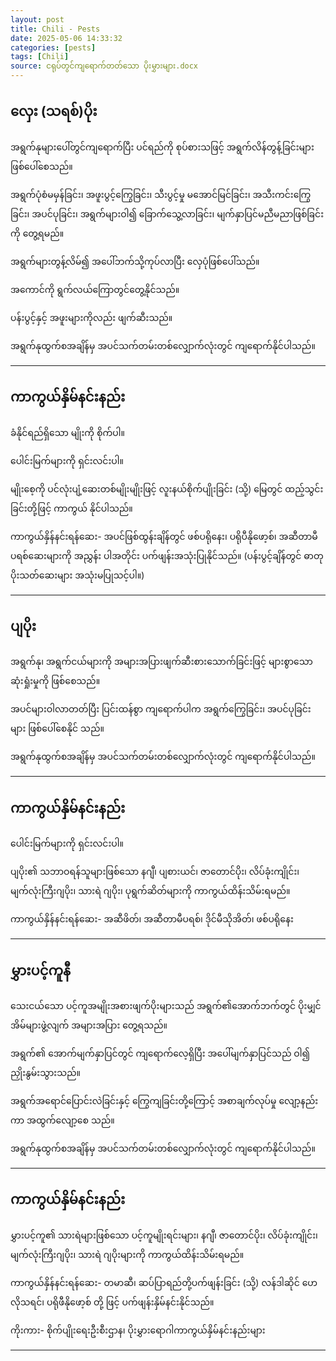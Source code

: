 ```yaml
---
layout: post
title: Chili - Pests
date: 2025-05-06 14:33:32 
categories: [pests]
tags: [Chili]
source: ငရုပ်တွင်ကျရောက်တတ်သော ပိုးမွှားများ.docx
---
```


## လှေး (သရစ်)ပိုး

အရွက်နုများပေါ်တွင်ကျရောက်ပြီး ပင်ရည်ကို စုပ်စားသဖြင့် အရွက်လိန်တွန့်ခြင်းများ ဖြစ်ပေါ်စေသည်။

အရွက်ပုံစံမမှန်ခြင်း၊ အဖူးပွင့်ကြွေခြင်း၊ သီးပွင့်မှု မအောင်မြင်ခြင်း၊ အသီးကင်းကြွေခြင်း၊ အပင်ပုခြင်း၊ အရွက်များဝါ၍ ခြောက်သွေ့လာခြင်း၊ မျက်နှာပြင်မညီမညာဖြစ်ခြင်းကို တွေ့ရမည်။

အရွက်များတွန့်လိမ်၍ အပေါ်ဘက်သို့ကုပ်လာပြီး လှေပုံဖြစ်ပေါ်သည်။

အကောင်ကို ရွက်လယ်ကြောတွင်တွေ့နိုင်သည်။

ပန်းပွင့်နှင့် အဖူးများကိုလည်း ဖျက်ဆီးသည်။

အရွက်နုထွက်စအချိန်မှ အပင်သက်တမ်းတစ်လျှောက်လုံးတွင် ကျရောက်နိုင်ပါသည်။

---

## ကာကွယ်နှိမ်နင်းနည်း

ခံနိုင်ရည်ရှိသော မျိုးကို စိုက်ပါ။

ပေါင်းမြက်များကို ရှင်းလင်းပါ။

မျိုးစေ့ကို ပင်လုံးပျံ့ဆေးတစ်မျိုးမျိုးဖြင့် လူးနယ်စိုက်ပျိုးခြင်း (သို့) မြေတွင် ထည့်သွင်းခြင်းတို့ဖြင့် ကာကွယ် နိုင်ပါသည်။

ကာကွယ်နှိန်နင်းရန်ဆေး- အပင်ဖြစ်ထွန်းချိန်တွင် ဖစ်ပရိုနေး၊ ပရိုပီနိုဖော့စ်၊ အဆီတာမီပရစ်ဆေးများကို အညွှန်း ပါအတိုင်း ပက်ဖျန်းအသုံးပြုနိုင်သည်။ (ပန်းပွင့်ချိန်တွင် ဓာတုပိုးသတ်ဆေးများ အသုံးမပြုသင့်ပါ။)

---

## ပျပိုး

အရွက်နု၊ အရွက်ငယ်များကို အများအပြားဖျက်ဆီးစားသောက်ခြင်းဖြင့် များစွာသော ဆုံးရှုံးမှုကို ဖြစ်စေသည်။

အပင်များဝါလာတတ်ပြီး ပြင်းထန်စွာ ကျရောက်ပါက အရွက်ကြွေခြင်း၊ အပင်ပုခြင်းများ ဖြစ်ပေါ်စေနိုင် သည်။

အရွက်နုထွက်စအချိန်မှ အပင်သက်တမ်းတစ်လျှောက်လုံးတွင် ကျရောက်နိုင်ပါသည်။

---

## ကာကွယ်နှိမ်နင်းနည်း

ပေါင်းမြက်များကို ရှင်းလင်းပါ။

ပျပိုး၏ သဘာဝရန်သူများဖြစ်သော နဂျီ၊ ပျစားယင်၊ ဇာတောင်ပိုး၊ လိပ်ခုံးကျိုင်း၊ မျက်လုံးကြီးဂျပိုး၊ သားရဲ ဂျပိုး၊ ပုရွက်ဆိတ်များကို ကာကွယ်ထိန်းသိမ်းရမည်။

ကာကွယ်နှိန်နင်းရန်ဆေး- အဆီဖိတ်၊ အဆီတာမီပရစ်၊ ဒိုင်မီသိုအိတ်၊ ဖစ်ပရိုနေး

---

## မွှားပင့်ကူနီ

သေးငယ်သော ပင့်ကူအမျိုးအစားဖျက်ပိုးများသည် အရွက်၏အောက်ဘက်တွင် ပိုးမျှင်အိမ်များဖွဲ့လျက် အများအပြား တွေ့ရသည်။

အရွက်၏ အောက်မျက်နှာပြင်တွင် ကျရောက်လေ့ရှိပြီး အပေါ်မျက်နှာပြင်သည် ဝါ၍ ညှိုးနွမ်းသွားသည်။

အရွက်အရောင်ပြောင်းလဲခြင်းနှင့် ကြွေကျခြင်းတို့ကြောင့် အစာချက်လုပ်မှု လျော့နည်းကာ အထွက်လျော့စေ သည်။

အရွက်နုထွက်စအချိန်မှ အပင်သက်တမ်းတစ်လျှောက်လုံးတွင် ကျရောက်နိုင်ပါသည်။

---

## ကာကွယ်နှိမ်နင်းနည်း

မွှားပင့်ကူ၏ သားရဲများဖြစ်သော ပင့်ကူမျိုးရင်းများ၊ နဂျီ၊ ဇာတောင်ပိုး၊ လိပ်ခုံးကျိုင်း၊ မျက်လုံးကြီးဂျပိုး၊ သားရဲ ဂျပိုးများကို ကာကွယ်ထိန်းသိမ်းရမည်။

ကာကွယ်နှိန်နင်းရန်ဆေး- တမာဆီ၊ ဆပ်ပြာရည်တို့ပက်ဖျန်းခြင်း (သို့) လန်ဒါဆိုင် ဟေလိုသရင်၊  ပရိုဖီနိုဖော့စ်‌‌ တို့ ဖြင့် ပက်ဖျန်းနှိမ်နင်းနိုင်သည်။

ကိုးကား- စိုက်ပျိုးရေးဦးစီးဌာန၊ ပိုးမွှားရောဂါကာကွယ်နှိမ်နင်းနည်းများ

---
